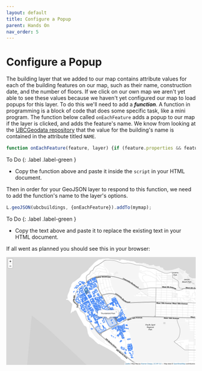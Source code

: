 ```yaml
---
layout: default
title: Configure a Popup
parent: Hands On
nav_order: 5
---
```


# Configure a Popup

The building layer that we added to our map contains attribute values for each of the building features on our map, such as their name, construction date, and the number of floors. If we click on our own map we aren't yet able to see these values because we haven't yet configured our map to load popups for this layer. To do this we'll need to add a ***function***. A function in programming is a block of code that does some specific task, like a mini program. The function below called <code>onEachFeature</code> adds a popup to our map if the layer is clicked, and adds the feature's name. We know from looking at the [UBCGeodata repository](https://github.com/UBCGeodata/ubcv-buildings/blob/master/geojson/ubcv_building_records.geojson) that the value for the building's name is contained in the attribute titled <code>NAME</code>.   

```js
function onEachFeature(feature, layer) {if (feature.properties && feature.properties.NAME) {layer.bindPopup(feature.properties.NAME);}}
```    

To Do
{: .label .label-green }
- Copy the function above and paste it inside the <code>script</code> in your HTML document.     

Then in order for your GeoJSON layer to respond to this function, we need to add the function's name to the layer's options.    

```js
L.geoJSON(ubcbuildings, {onEachFeature}).addTo(mymap);
```    

To Do
{: .label .label-green }
- Copy the text above and paste it to replace the existing text in your HTML document.     

If all went as planned you should see this in your browser:    

![Map loads over the center of UBC with a marker, a data layer, a custom base map, and popup for the data layer!](map07.png "Map loads over the center of UBC with a marker, a data layer, a custom base map, and popup for the data layer!")
